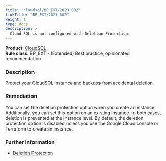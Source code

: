 ```yaml
---
title: "cloudsql/BP_EXT/2023_002"
linkTitle: "BP_EXT/2023_002"
weight: 1
type: docs
description: >
  Cloud SQL is not configured with Deletion Protection.
---
```


**Product**: [CloudSQL](https://cloud.google.com/sql)\
**Rule class**: BP_EXT - (Extended) Best practice, opinionated recommendation

### Description

Protect your CloudSQL instance and backups from accidental deletion.

### Remediation

You can set the deletion protection option when you create an instance. Additionally, you can set this option on an existing instance. In both cases, deletion is prevented at the instance level. By default, the deletion protection option is disabled unless you use the Google Cloud console or Terraform to create an instance.

### Further information

- [Deletion Protection](https://cloud.google.com/sql/docs/mysql/deletion-protection)
